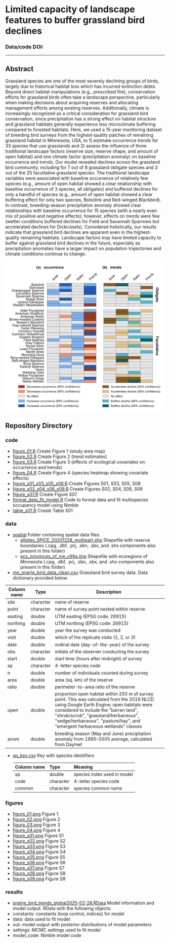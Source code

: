 # Limited capacity of landscape features to buffer grassland bird declines

### Data/code DOI:
__________________________________________________________________________________________________________________________________________

## Abstract
Grassland species are one of the most severely declining groups of birds, largely due to historical habitat loss which has incurred extinction debts. Beyond direct habitat manipulations (e.g., prescribed fire), conservation efforts for grassland birds often take a landscape perspective, particularly when making decisions about acquiring reserves and allocating management efforts among existing reserves. Additionally, climate is increasingly recognized as a critical consideration for grassland bird conservation, since precipitation has a strong effect on habitat structure and grassland habitats generally experience less microclimate buffering compared to forested habitats. Here, we used a 15-year monitoring dataset of breeding bird surveys from the highest-quality patches of remaining grassland habitat in Minnesota, USA, to 1) estimate occurrence trends for 33 species that use grasslands and 2) assess the influence of three traditional landscape factors (reserve size, reserve shape, and amount of open habitat) and one climate factor (precipitation anomaly) on baseline occurrence and trends. Our model revealed declines across the grassland bird community, including for 7 out of 8 grassland obligate species and 3 out of the 25 facultative grassland species. The traditional landscape variables were associated with baseline occurrence of relatively few species (e.g., amount of open habitat showed a clear relationship with baseline occurrence of 3 species, all obligates) and buffered declines for only a handful of species (e.g., amount of open habitat showed a clear buffering effect for only two species, Bobolink and Red-winged Blackbird). In contrast, breeding-season precipitation anomaly showed clear relationships with baseline occurrence for 15 species (with a nearly even mix of positive and negative effects); however, effects on trends were few (wetter conditions buffered declines for Field and Savannah Sparrows but accelerated declines for Dickcissels). Considered holistically, our results indicate that grassland bird declines are apparent even in the highest-quality remaining habitats. Landscape factors may have limited capacity to buffer against grassland bird declines in the future, especially as precipitation anomalies have a larger impact on population trajectories and climate conditions continue to change. 
 $~~~~~~~~~~~~~~~~~~~~~~~~~~~~~~~~~~~~~~~~~~~~~~~~~~~~~~~~~~~~~~~~~~~~~~~~~~~~~~~~~~$ <img src="https://github.com/n-a-gilbert/prairie_birds/blob/main/figures/figure_04.png" width="600" />
 
## Repository Directory

### code
 * [figure_01.R](./code/figure_01.R) Create Figure 1 (study area map)
 * [figure_02.R](./code/figure_02.R) Create Figure 2 (trend estimates)
 * [figure_03.R](./code/figure_03.R) Create Figure 3 (effects of ecological covariates on occurrence and trends)
 * [figure_04.R](./code/figure_04.R) Create Figure 4 (species heatmap showing covariate effects)
 * [figure_s01_s03_s05_s08.R](./code/figure_s01_s03_s05_s08.R) Create Figures S01, S03, S05, S08
 * [figure_s02_s04_s06_s09.R](./code/figure_s02_s04_s06_s09.R) Create Figures S02, S04, S06, S09
 * [figure_s07.R](./code/figure_s07.R) Create Figure S07
 * [format_data_fit_model.R](./code/format_data_fit_model.R) Code to format data and fit multispecies occupancy model using Nimble
 * [table_s01.R](./code/table_s01.R) Create Table S01
### data
 * [spatial](./data/spatial) Folder containing spatial data files
   * [allsites_SPICE_20201228_multipart.shp](./data/spatial/allsites_SPICE_20201228_multipart.shp) Shapefile with reserve boundaries (.cpg, .dbf, .prj, .sbn, .sbx, and .shx components also present in this folder)
   * [ecs_provinces_of_mn_v99a.shp](./data/spatial/ecs_provinces_of_mn_v99a.shp) Shapefile with ecoregions of Minnesota (.cpg, .dbf, .prj, .sbn, .sbx, and .shx components also present in this folder)
 * [mn_prairie_bird_data_clean.csv](./data/mn_prairie_bird_data_clean.csv) Grassland bird survey data. Data dictionary provided below.

  | Column name | Type | Description |
  |-------------|------|-------------|
  | site | character | name of reserve |
  | point | character | name of survey point nested within reserve |
  | easting | double | UTM easting (EPSG code: 26915) |
  | northing | double | UTM northing (EPSG code: 26915) |
  | year | double | year the survey was conducted |
  | visit | double | which of the replicate visits (1, 2, or 3) |
  | date | double | ordinal date (day-of-the-year) of the survey |
  | obs | character | initials of the observer conducting the survey | 
  | start | double | start time (hours after midnight) of survey |
  | sp | character | 4-letter species code |
  | n | double | number of individuals counted during survey |
  | area | double | area (sq. km) of the reserve |
  | ratio | double | perimeter-to-area ratio of the reserve |
  | open | double | proportion open habitat within 250 m of survey point. This was calculated from the 2016 NLCD using Google Earth Engine; open habitats were considered to include the "barren land", "shrub/scrub", "grassland/herbaceous", "sedge/herbaceous", "pasture/hay", and "emergent herbaceous wetlands" classes |
  | anom | double | breeding season (May and June) precipitation anomaly from 1985–2005 average, calculated from Daymet | 

 * [sp_key.csv](./data/sp_key.csv) Key with species identifiers

   | Column name | Type | Meaning |
   |-------------|------|---------|
   | sp | double | species index used in model |
   | code | character | 4-letter species code |
   | common | character | species common name |
   
### figures
 * [figure_01.png](./figures/figure_01.png) Figure 1
 * [figure_02.png](./figures/figure_02.png) Figure 2
 * [figure_03.png](./figures/figure_03.png) Figure 3
 * [figure_04.png](./figures/figure_04.png) Figure 4
 * [figure_s01.png](./figures/figure_s01.png) Figure S1
 * [figure_s02.png](./figures/figure_s02.png) Figure S2
 * [figure_s03.png](./figures/figure_s03.png) Figure S3
 * [figure_s04.png](./figures/figure_s04.png) Figure S4
 * [figure_s05.png](./figures/figure_s05.png) Figure S5
 * [figure_s06.png](./figures/figure_s06.png) Figure S6
 * [figure_s07.png](./figures/figure_s07.png) Figure S7
 * [figure_s08.png](./figures/figure_s08.png) Figure S8
 * [figure_s09.png](./figures/figure_s09.png) Figure S9   
### results
 * [prairie_bird_trends_global2025-02-28.RData](./results/prairie_bird_trends_global2025-02-28.RData) Model information and model output. RData with the following objects:
  * constants: constants (loop control, indices) for model
  * data: data used to fit model
  * out: model output with posterior distributions of model parameters
  * settings: MCMC settings used to fit model
  * model_code: Nimble model code 
